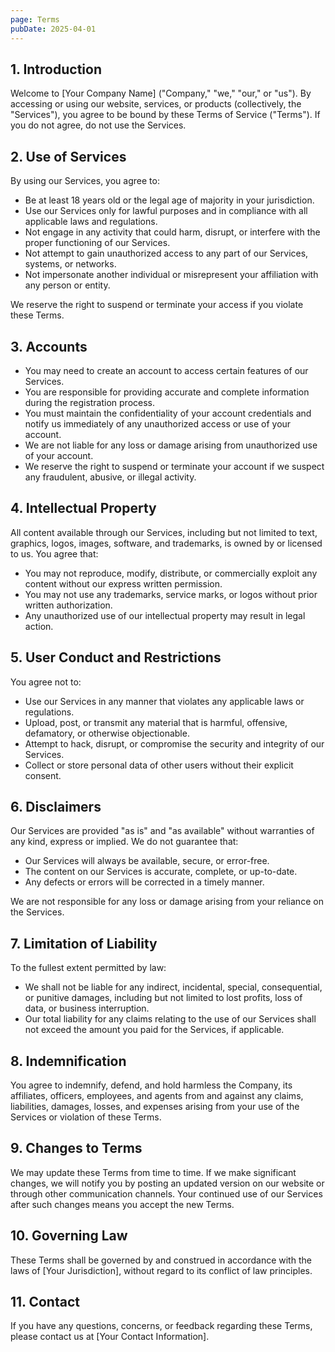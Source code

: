 ```yaml
---
page: Terms
pubDate: 2025-04-01 
---
```



## 1. Introduction
Welcome to [Your Company Name] ("Company," "we," "our," or "us"). By accessing or using our website, services, or products (collectively, the "Services"), you agree to be bound by these Terms of Service ("Terms"). If you do not agree, do not use the Services.

## 2. Use of Services
By using our Services, you agree to:
- Be at least 18 years old or the legal age of majority in your jurisdiction.
- Use our Services only for lawful purposes and in compliance with all applicable laws and regulations.
- Not engage in any activity that could harm, disrupt, or interfere with the proper functioning of our Services.
- Not attempt to gain unauthorized access to any part of our Services, systems, or networks.
- Not impersonate another individual or misrepresent your affiliation with any person or entity.

We reserve the right to suspend or terminate your access if you violate these Terms.

## 3. Accounts
- You may need to create an account to access certain features of our Services.
- You are responsible for providing accurate and complete information during the registration process.
- You must maintain the confidentiality of your account credentials and notify us immediately of any unauthorized access or use of your account.
- We are not liable for any loss or damage arising from unauthorized use of your account.
- We reserve the right to suspend or terminate your account if we suspect any fraudulent, abusive, or illegal activity.

## 4. Intellectual Property
All content available through our Services, including but not limited to text, graphics, logos, images, software, and trademarks, is owned by or licensed to us. You agree that:
- You may not reproduce, modify, distribute, or commercially exploit any content without our express written permission.
- You may not use any trademarks, service marks, or logos without prior written authorization.
- Any unauthorized use of our intellectual property may result in legal action.

## 5. User Conduct and Restrictions
You agree not to:
- Use our Services in any manner that violates any applicable laws or regulations.
- Upload, post, or transmit any material that is harmful, offensive, defamatory, or otherwise objectionable.
- Attempt to hack, disrupt, or compromise the security and integrity of our Services.
- Collect or store personal data of other users without their explicit consent.

## 6. Disclaimers
Our Services are provided "as is" and "as available" without warranties of any kind, express or implied. We do not guarantee that:
- Our Services will always be available, secure, or error-free.
- The content on our Services is accurate, complete, or up-to-date.
- Any defects or errors will be corrected in a timely manner.

We are not responsible for any loss or damage arising from your reliance on the Services.

## 7. Limitation of Liability
To the fullest extent permitted by law:
- We shall not be liable for any indirect, incidental, special, consequential, or punitive damages, including but not limited to lost profits, loss of data, or business interruption.
- Our total liability for any claims relating to the use of our Services shall not exceed the amount you paid for the Services, if applicable.

## 8. Indemnification
You agree to indemnify, defend, and hold harmless the Company, its affiliates, officers, employees, and agents from and against any claims, liabilities, damages, losses, and expenses arising from your use of the Services or violation of these Terms.

## 9. Changes to Terms
We may update these Terms from time to time. If we make significant changes, we will notify you by posting an updated version on our website or through other communication channels. Your continued use of our Services after such changes means you accept the new Terms.

## 10. Governing Law
These Terms shall be governed by and construed in accordance with the laws of [Your Jurisdiction], without regard to its conflict of law principles.

## 11. Contact
If you have any questions, concerns, or feedback regarding these Terms, please contact us at [Your Contact Information].
